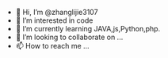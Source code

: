 - 👋 Hi, I’m @zhanglijie3107
- 👀 I’m interested in code
- 🌱 I’m currently learning JAVA,js,Python,php.
- 💞️ I’m looking to collaborate on ...
- 📫 How to reach me ...

<!---
zhanglijie3107/zhanglijie3107 is a ✨ special ✨ repository because its `README.md` (this file) appears on your GitHub profile.
You can click the Preview link to take a look at your changes.
--->
